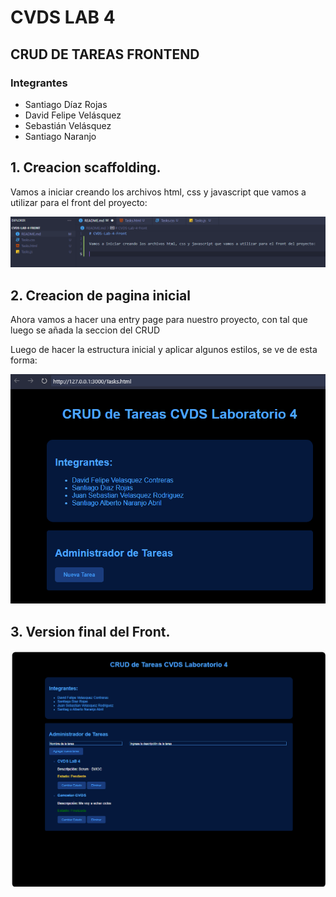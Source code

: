 # CVDS LAB 4

## CRUD DE TAREAS FRONTEND

### Integrantes

- Santiago Díaz Rojas
- David Felipe Velásquez
- Sebastián Velásquez
- Santiago Naranjo


## 1. Creacion scaffolding.
 Vamos a iniciar creando los archivos html, css y javascript que vamos a utilizar para el front del proyecto:

![alt text](image.png)

## 2. Creacion de pagina inicial

Ahora vamos a hacer una entry page para nuestro proyecto, con tal que luego se añada la seccion del CRUD

Luego de hacer la estructura inicial y aplicar algunos estilos, se ve de esta forma:

![alt text](image-1.png)

## 3. Version final del Front.

![alt text](image-2.png)

